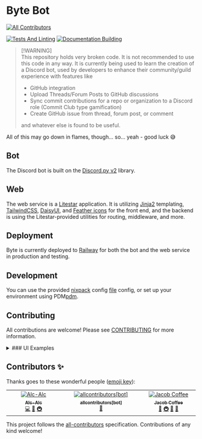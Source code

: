 # Byte Bot

<!-- ALL-CONTRIBUTORS-BADGE:START - Do not remove or modify this section -->

[![All Contributors](https://img.shields.io/badge/all_contributors-3-orange.svg?style=flat-square)](#contributors-)

[![Tests And Linting](https://github.com/JacobCoffee/byte/actions/workflows/ci.yml/badge.svg)](https://github.com/JacobCoffee/byte/actions/workflows/ci.yml)
[![Documentation Building](https://github.com/JacobCoffee/byte/actions/workflows/docs.yml/badge.svg)](https://github.com/JacobCoffee/byte/actions/workflows/docs.yml)

<!-- ALL-CONTRIBUTORS-BADGE:END -->

> [!WARNING]\
> This repository holds very broken code. It is not recommended to use this code in any way. It is currently being used to
> learn the creation of a Discord bot, used by developers to enhance their community/guild experience with features like
>
> - GitHub integration
> - Upload Threads/Forum Posts to GitHub discussions
> - Sync commit contributions for a repo or organization to a Discord role (Commit Club type gamification)
> - Create GitHub issue from thread, forum post, or comment
>
> and whatever else is found to be useful.

All of this may go down in flames, though... so... yeah - good luck 😅

## Bot

The Discord bot is built on the [Discord.py v2][discordpy] library.

## Web

The web service is a [Litestar][litestar] application. It is utilizing [Jinja2][jinja] templating,
[TailwindCSS][tailwind], [DaisyUI][daisy], and [Feather icons][feather] for the front end, and the backend is using the
Litestar-provided utilities for routing, middleware, and more.

## Deployment

Byte is currently deployed to [Railway][railway] for both the bot and the web service in production and testing.

## Development

You can use the provided [nixpack][nixpacks] config [file](./nixpacks.toml) config, or set up your environment using
PDM[pdm].

## Contributing

All contributions are welcome! Please see [CONTRIBUTING](./CONTRIBUTING.rst) for more information.

<details>
<summary>### UI Examples</summary>

![Home](docs/images/home.png) ![Dark Home](docs/images/dark-home.png) ![Dashboard](docs/images/dashboard.png)
![API - Elements](docs/images/api-elements.png)

</details>

[litestar]: https://litestar.dev
[discordpy]: https://discordpy.readthedocs.io/en/stable/
[jinja]: https://jinja.palletsprojects.com/en/3.0.x/
[tailwind]: https://tailwindcss.com/
[daisy]: https://daisyui.com/
[feather]: https://feathericons.com/
[railway]: https://railway.app?referralCode=BMcs0x
[nixpacks]: https://nixpacks.com/docs/getting-started
[pdm]: https://pdm.fming.dev/latest/

## Contributors ✨

Thanks goes to these wonderful people ([emoji key](https://allcontributors.org/docs/en/emoji-key)):

<!-- ALL-CONTRIBUTORS-LIST:START - Do not remove or modify this section -->
<!-- prettier-ignore-start -->
<!-- markdownlint-disable -->
<table>
  <tbody>
    <tr>
      <td align="center" valign="top" width="14.28%"><a href="https://github.com/Alc-Alc"><img src="https://avatars.githubusercontent.com/u/45509143?v=4?s=100" width="100px;" alt="Alc-Alc"/><br /><sub><b>Alc-Alc</b></sub></a><br /><a href="https://github.com/JacobCoffee/byte/commits?author=Alc-Alc" title="Code">💻</a> <a href="#ideas-Alc-Alc" title="Ideas, Planning, & Feedback">🤔</a> <a href="#infra-Alc-Alc" title="Infrastructure (Hosting, Build-Tools, etc)">🚇</a></td>
      <td align="center" valign="top" width="14.28%"><a href="https://github.com/apps/allcontributors"><img src="https://avatars.githubusercontent.com/in/23186?v=4?s=100" width="100px;" alt="allcontributors[bot]"/><br /><sub><b>allcontributors[bot]</b></sub></a><br /><a href="#projectManagement-allcontributors[bot]" title="Project Management">📆</a></td>
      <td align="center" valign="top" width="14.28%"><a href="https://scriptr.dev/"><img src="https://avatars.githubusercontent.com/u/45884264?v=4?s=100" width="100px;" alt="Jacob Coffee"/><br /><sub><b>Jacob Coffee</b></sub></a><br /><a href="https://github.com/JacobCoffee/byte/commits?author=JacobCoffee" title="Documentation">📖</a> <a href="#infra-JacobCoffee" title="Infrastructure (Hosting, Build-Tools, etc)">🚇</a> <a href="#design-JacobCoffee" title="Design">🎨</a> <a href="#ideas-JacobCoffee" title="Ideas, Planning, & Feedback">🤔</a></td>
    </tr>
  </tbody>
</table>

<!-- markdownlint-restore -->
<!-- prettier-ignore-end -->

<!-- ALL-CONTRIBUTORS-LIST:END -->

This project follows the [all-contributors](https://github.com/all-contributors/all-contributors) specification.
Contributions of any kind welcome!
